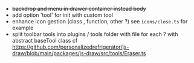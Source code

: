 - ~~backdrop and menu in drawer container instead body~~
- add option 'tool' for init with custom tool
- enhance icon gestion (class , function, other ?) see `icons/close.ts` for example
- split toolbar tools into plugins / tools folder with file for each ? with abstract baseTool class cf https://github.com/personalizedrefrigerator/js-draw/blob/main/packages/js-draw/src/tools/Eraser.ts

